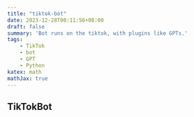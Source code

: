 ```yaml
---
title: "tiktok-bot"
date: 2023-12-28T00:11:56+08:00
draft: false
summary: 'Bot runs on the tiktok, with plugins like GPTs.'
tags:
    - TikTok
    - bot
    - GPT
    - Python
katex: math
mathJax: true
---
```


## TikTokBot